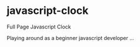 # javascript-clock
Full Page Javascript Clock


Playing around as a beginner javascript developer ...
